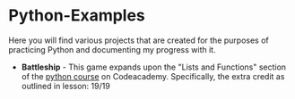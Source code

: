 # Python-Examples
Here you will find various projects that are created for the purposes of practicing Python and documenting my progress with it.
<ul>
  <li><strong>Battleship</strong> - This game expands upon the "Lists and Functions" section of the <a href="https://www.codecademy.com/tracks/python" target="_blank"/>python course</a> on Codeacademy. Specifically, the extra credit as outlined in lesson: 19/19</li> 
</ul>
